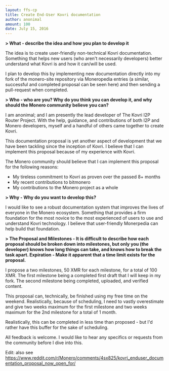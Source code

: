 ```yaml
---
layout: ffs-cp
title: Create End-User Kovri documentation
author: anonimal
amount: 100
date: July 15, 2016
---
```


<strong> \> What - describe the idea and how you plan to develop it </strong>

The idea is to create user-friendly non-technical Kovri documentation. Something that helps new users (who aren't necessarily developers) better understand what Kovri is and how it can/will be used.

I plan to develop this by implementing new documentation directly into my fork of the monero-site repository via Moneropedia entries (a similar, successful and completed proposal can be seen here) and then sending a pull-request when completed.

<strong> \> Who - who are you? Why do you think you can develop it, and why should the Monero community believe you can? </strong>

I am anonimal; and I am presently the lead developer of The Kovri I2P Router Project. With the help, guidance, and contributions of both I2P and Monero developers, myself and a handful of others came together to create Kovri.

This documentation proposal is yet another aspect of development that we have been tackling since the inception of Kovri. I believe that I can implement this proposal because of my experience with Kovri.

The Monero community should believe that I can implement this proposal for the following reasons:

- My tireless commitment to Kovri as proven over the passed 8+ months
- My recent contributions to bitmonero
- My contributions to the Monero project as a whole

<strong> \> Why - Why do you want to develop this? </strong>

I would like to see a robust documentation system that improves the lives of everyone in the Monero ecosystem. Something that provides a firm foundation for the most novice to the most experienced of users to use and understand Kovri technology. I believe that user-friendly Monerpedia can help build that foundation.

<strong> \> The Proposal and Milestones - It is difficult to describe how each proposal should be broken down into milestones, but only you (the developer) knows how long things can take, and knows how to break the task apart. Expiration - Make it apparent that a time limit exists for the proposal. </strong>

I propose a two milestones, 50 XMR for each milestone, for a total of 100 XMR. The first milestone being a completed first draft that I will keep in my fork. The second milestone being completed, uploaded, and verified content.

This proposal can, technically, be finished using my free time on the weekend. Realistically, because of scheduling, I need to vastly overestimate and give two weeks maximum for the first milestone and two weeks maximum for the 2nd milestone for a total of 1 month.

Realistically, this can be completed in less time than proposed - but I'd rather have this buffer for the sake of scheduling.

All feedback is welcome. I would like to hear any specifics or requests from the community before I dive into this.

Edit: also see https://www.reddit.com/r/Monero/comments/4sx825/kovri_enduser_documentation_proposal_now_open_for/
